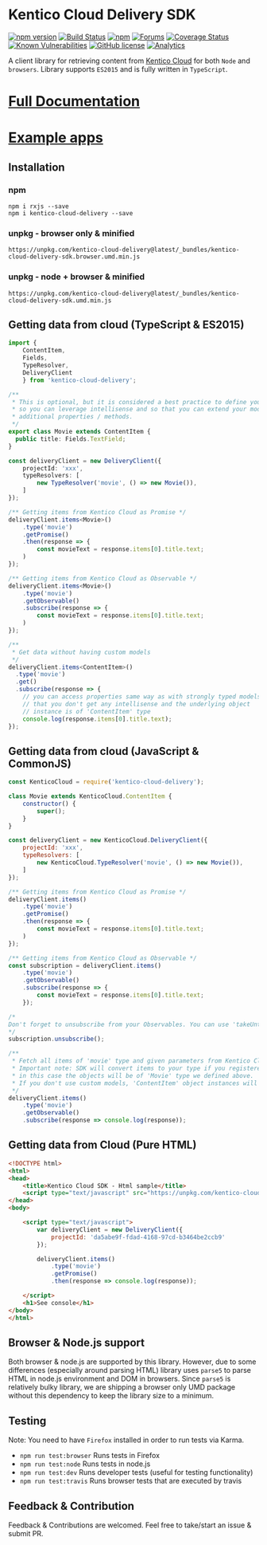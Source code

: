 # Kentico Cloud Delivery SDK

[![npm version](https://badge.fury.io/js/kentico-cloud-delivery.svg)](https://www.npmjs.com/package/kentico-cloud-delivery)
[![Build Status](https://api.travis-ci.org/Enngage/kentico-cloud-js.svg?branch=master)](https://travis-ci.org/Enngage/kentico-cloud-js)
[![npm](https://img.shields.io/npm/dt/kentico-cloud-delivery.svg)](https://www.npmjs.com/package/kentico-cloud-delivery)
[![Forums](https://img.shields.io/badge/chat-on%20forums-orange.svg)](https://forums.kenticocloud.com)
[![Coverage Status](https://coveralls.io/repos/github/Enngage/kentico-cloud-js/badge.svg?branch=master)](https://coveralls.io/github/Enngage/kentico-cloud-js?branch=master)
[![Known Vulnerabilities](https://snyk.io/test/github/enngage/kentico-cloud-js/badge.svg)](https://snyk.io/test/github/enngage/kentico-cloud-js)
[![GitHub license](https://img.shields.io/github/license/Enngage/kentico-cloud-js.svg)](https://github.com/Enngage/kentico-cloud-js)
[![Analytics](https://ga-beacon.appspot.com/UA-69014260-4/Enngage/kentico-cloud-js/tree/master/packages/delivery?pixel)](https://github.com/igrigorik/ga-beacon)

A client library for retrieving content from [Kentico Cloud](https://kenticocloud.com/) for both `Node` and `browsers`. Library supports `ES2015` and is fully written in `TypeScript`.

# [Full Documentation](https://github.com/Enngage/kentico-cloud-js/blob/master/doc/delivery.md)

# [Example apps](https://github.com/Enngage/kentico-cloud-js/tree/master/examples)

## Installation

### npm

```
npm i rxjs --save
npm i kentico-cloud-delivery --save
```

### unpkg - browser only & minified

```
https://unpkg.com/kentico-cloud-delivery@latest/_bundles/kentico-cloud-delivery-sdk.browser.umd.min.js
```

### unpkg - node + browser & minified
```
https://unpkg.com/kentico-cloud-delivery@latest/_bundles/kentico-cloud-delivery-sdk.umd.min.js
```

## Getting data from cloud (TypeScript & ES2015)

```typescript
import { 
    ContentItem, 
    Fields,
    TypeResolver,
    DeliveryClient
    } from 'kentico-cloud-delivery';

/**
 * This is optional, but it is considered a best practice to define your models
 * so you can leverage intellisense and so that you can extend your models with 
 * additional properties / methods.
 */
export class Movie extends ContentItem {
  public title: Fields.TextField;
}

const deliveryClient = new DeliveryClient({
    projectId: 'xxx',
    typeResolvers: [
        new TypeResolver('movie', () => new Movie()),
    ]
});

/** Getting items from Kentico Cloud as Promise */
deliveryClient.items<Movie>()
    .type('movie')
    .getPromise()
    .then(response => {
        const movieText = response.items[0].title.text;
    )
});

/** Getting items from Kentico Cloud as Observable */
deliveryClient.items<Movie>()
    .type('movie')
    .getObservable()
    .subscribe(response => {
        const movieText = response.items[0].title.text;
    )
});

/**
 * Get data without having custom models 
 */
deliveryClient.items<ContentItem>()
  .type('movie')
  .get()
  .subscribe(response => {
    // you can access properties same way as with strongly typed models, but note
    // that you don't get any intellisense and the underlying object 
    // instance is of 'ContentItem' type
    console.log(response.items[0].title.text);
});

```

## Getting data from cloud (JavaScript & CommonJS)

```javascript
const KenticoCloud = require('kentico-cloud-delivery');

class Movie extends KenticoCloud.ContentItem {
    constructor() {
        super();
    }
}

const deliveryClient = new KenticoCloud.DeliveryClient({
    projectId: 'xxx',
    typeResolvers: [
        new KenticoCloud.TypeResolver('movie', () => new Movie()),
    ]
});

/** Getting items from Kentico Cloud as Promise */
deliveryClient.items()
    .type('movie')
    .getPromise()
    .then(response => {
        const movieText = response.items[0].title.text;
    )
});

/** Getting items from Kentico Cloud as Observable */
const subscription = deliveryClient.items()
    .type('movie')
    .getObservable()
    .subscribe(response => {
        const movieText = response.items[0].title.text;
    });

/*
Don't forget to unsubscribe from your Observables. You can use 'takeUntil' or 'unsubscribe' method for this purpose. Unsubsription is usually done when you no longer need to process the result of Observable. (Example: 'ngOnDestroy' event in Angular app)
*/
subscription.unsubscribe();

/**
 * Fetch all items of 'movie' type and given parameters from Kentico Cloud.
 * Important note: SDK will convert items to your type if you registered it. For example,
 * in this case the objects will be of 'Movie' type we defined above. 
 * If you don't use custom models, 'ContentItem' object instances will be returned.
 */
deliveryClient.items()
    .type('movie')
    .getObservable()
    .subscribe(response => console.log(response));
```

## Getting data from Cloud (Pure HTML)

```html
<!DOCTYPE html>
<html>
<head>
	<title>Kentico Cloud SDK - Html sample</title>
	<script type="text/javascript" src="https://unpkg.com/kentico-cloud-delivery@latest/_bundles/kentico-cloud-delivery-sdk.browser.umd.min.js"></script>
</head>
<body>

	<script type="text/javascript">
		var deliveryClient = new DeliveryClient({
			projectId: 'da5abe9f-fdad-4168-97cd-b3464be2ccb9'
		});

		deliveryClient.items()
			.type('movie')
			.getPromise()
			.then(response => console.log(response));

	</script>
	<h1>See console</h1>
</body>
</html>
```

## Browser & Node.js support

Both browser & node.js are supported by this library. However, due to some differences (especially around parsing HTML) library uses `parse5` to parse HTML in node.js environment and DOM in browsers. Since `parse5` is relatively bulky library, we are shipping a browser only UMD package without this dependency to keep the library size to a minimum. 

## Testing

Note: You need to have `Firefox` installed in order to run tests via Karma.

- `npm run test:browser` Runs tests in Firefox 
- `npm run test:node` Runs tests in node.js
- `npm run test:dev` Runs developer tests (useful for testing functionality)
- `npm run test:travis` Runs browser tests that are executed by travis

## Feedback & Contribution

Feedback & Contributions are welcomed. Feel free to take/start an issue & submit PR.

